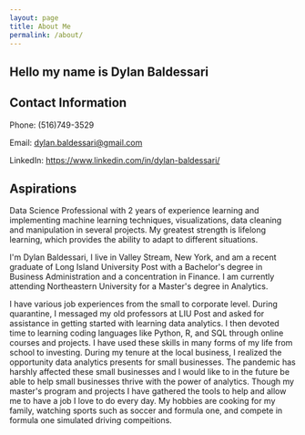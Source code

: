 ```yaml
---
layout: page
title: About Me
permalink: /about/
---
```


## Hello my name is Dylan Baldessari

## Contact Information
Phone: (516)749-3529

Email: dylan.baldessari@gmail.com

LinkedIn: https://www.linkedin.com/in/dylan-baldessari/

## Aspirations

Data Science Professional with 2 years of experience learning and implementing machine learning techniques, visualizations, data cleaning and manipulation in several projects. My greatest strength is lifelong learning, which provides the ability to adapt to different situations.

I'm Dylan Baldessari, I live in Valley Stream, New York, and am a recent graduate of Long Island University Post with a Bachelor's degree in Business Administration and a concentration in Finance. I am currently attending Northeastern University for a Master's degree in Analytics.

I have various job experiences from the small to corporate level. During quarantine, I messaged my old professors at LIU Post and asked for assistance in getting started with learning data analytics. I then devoted time to learning coding languages like Python, R, and SQL through online courses and projects. I have used these skills in many forms of my life from school to investing. During my tenure at the local business, I realized the opportunity data analytics presents for small businesses. The pandemic has harshly affected these small businesses and I would like to in the future be able to help small businesses thrive with the power of analytics. Though my master's program and projects I have gathered the tools to help and allow me to have a job I love to do every day. My hobbies are cooking for my family, watching sports such as soccer and formula one, and compete in formula one simulated driving compeitions.


